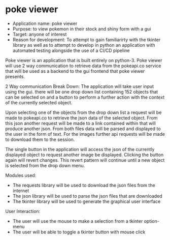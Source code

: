 # poke viewer

- Application name: poke viewer
- Purpose: to view pokemon in their stock and shiny form with a gui
- Target: anyone of interest
- Reason for development: To attempt to gain familiarirty with the tkinter library as well as to attempt to develop in python an application with automated testing alongside the use of a CI/CD pipeline

Poke viewer is an application that is built entirely on python-3. Poke viewer will use 2 way communication to retrieve data from the pokeapi.co service that will be used as a backend to the gui frontend that poke viewer presents.

2 Way communication Break Down:
The application will take user input using the gui. there will be one drop down list containing 152 objects that can be selected on and a button to perform a further action with the context of the currently selected object. 

Upon selecting one of the objects from the drop down list a request will be made to pokeapi.co to retrieve the json data of the selected object. From this json another request will be made to a link contained within that will produce another json. From both files data will be parsed and displayed to the user in the form of text. For the images further api requests will be made to download them to the session.

The single button in the application will access the json of the currently displayed object to request another image be displayed. Clicking the button again will revert changes. This revert pattern will continue until a new object is selected from the drop down menu.

Modules used:
- The requests library will be used to download the json files from the internet
- The json library will be used to parse the json files that are downloaded
- The tkinter library will be used to generate the graphical user interface

User Interaction:
- The user will use the mouse to make a selection from a tkinter option-menu
- The user will be able to toggle a tkinter button with mouse click

